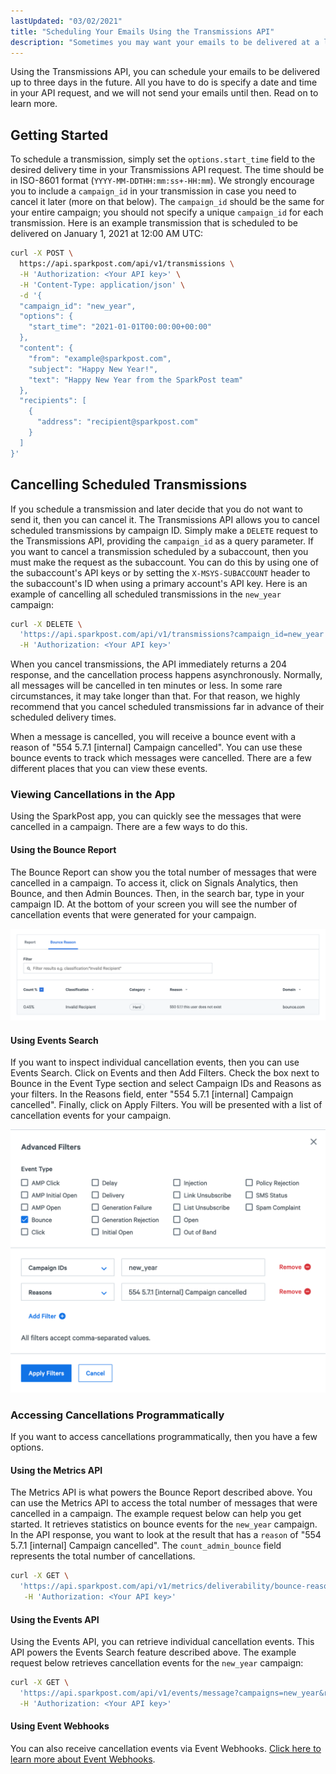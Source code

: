 ```yaml
---
lastUpdated: "03/02/2021"
title: "Scheduling Your Emails Using the Transmissions API"
description: "Sometimes you may want your emails to be delivered at a later date and time. In this guide, we walk you through how to schedule your emails using the Transmissions API."
---
```


Using the Transmissions API, you can schedule your emails to be delivered up to three days in the future. All you have to do is specify a date and time in your API request, and we will not send your emails until then. Read on to learn more.

## Getting Started

To schedule a transmission, simply set the `options.start_time` field to the desired delivery time in your Transmissions API request. The time should be in ISO-8601 format (`YYYY-MM-DDTHH:mm:ss+-HH:mm`). We strongly encourage you to include a `campaign_id` in your transmission in case you need to cancel it later (more on that below). The `campaign_id` should be the same for your entire campaign; you should not specify a unique `campaign_id` for each transmission. Here is an example transmission that is scheduled to be delivered on January 1, 2021 at 12:00 AM UTC:

```bash
curl -X POST \
  https://api.sparkpost.com/api/v1/transmissions \
  -H 'Authorization: <Your API key>' \
  -H 'Content-Type: application/json' \
  -d '{
  "campaign_id": "new_year",
  "options": {
    "start_time": "2021-01-01T00:00:00+00:00"
  },
  "content": {
    "from": "example@sparkpost.com",
    "subject": "Happy New Year!",
    "text": "Happy New Year from the SparkPost team"
  },
  "recipients": [
    {
      "address": "recipient@sparkpost.com"
    }
  ]
}'
```

## Cancelling Scheduled Transmissions

If you schedule a transmission and later decide that you do not want to send it, then you can cancel it. The Transmissions API allows you to cancel scheduled transmissions by campaign ID. Simply make a `DELETE` request to the Transmissions API, providing the `campaign_id` as a query parameter. If you want to cancel a transmission scheduled by a subaccount, then you must make the request as the subaccount. You can do this by using one of the subaccount's API keys or by setting the `X-MSYS-SUBACCOUNT` header to the subaccount's ID when using a primary account's API key. Here is an example of cancelling all scheduled transmissions in the `new_year` campaign:

```bash
curl -X DELETE \
  'https://api.sparkpost.com/api/v1/transmissions?campaign_id=new_year' \
  -H 'Authorization: <Your API key>'
```

When you cancel transmissions, the API immediately returns a 204 response, and the cancellation process happens asynchronously. Normally, all messages will be cancelled in ten minutes or less. In some rare circumstances, it may take longer than that. For that reason, we highly recommend that you cancel scheduled transmissions far in advance of their scheduled delivery times.

When a message is cancelled, you will receive a bounce event with a reason of "554 5.7.1 [internal] Campaign cancelled". You can use these bounce events to track which messages were cancelled. There are a few different places that you can view these events.

### Viewing Cancellations in the App

Using the SparkPost app, you can quickly see the messages that were cancelled in a campaign. There are a few ways to do this.

#### Using the Bounce Report

The Bounce Report can show you the total number of messages that were cancelled in a campaign. To access it, click on Signals Analytics, then Bounce, and then Admin Bounces. Then, in the search bar, type in your campaign ID. At the bottom of your screen you will see the number of cancellation events that were generated for your campaign.

![](media/transmissions-api-scheduling/bounce-report.png)

#### Using Events Search

If you want to inspect individual cancellation events, then you can use Events Search. Click on Events and then Add Filters. Check the box next to Bounce in the Event Type section and select Campaign IDs and Reasons as your filters. In the Reasons field, enter "554 5.7.1 [internal] Campaign cancelled". Finally, click on Apply Filters. You will be presented with a list of cancellation events for your campaign.

![](media/transmissions-api-scheduling/events-search.png)

### Accessing Cancellations Programmatically

If you want to access cancellations programmatically, then you have a few options.

#### Using the Metrics API

The Metrics API is what powers the Bounce Report described above. You can use the Metrics API to access the total number of messages that were cancelled in a campaign. The example request below can help you get started. It retrieves statistics on bounce events for the `new_year` campaign. In the API response, you want to look at the result that has a `reason` of "554 5.7.1 [internal] Campaign cancelled". The `count_admin_bounce` field represents the total number of cancellations.

```bash
curl -X GET \
  'https://api.sparkpost.com/api/v1/metrics/deliverability/bounce-reason?campaigns=new_year&from=2020-03-19' \
   -H 'Authorization: <Your API key>'
```

#### Using the Events API

Using the Events API, you can retrieve individual cancellation events. This API powers the Events Search feature described above. The example request below retrieves cancellation events for the `new_year` campaign:

```bash
curl -X GET \
  'https://api.sparkpost.com/api/v1/events/message?campaigns=new_year&reasons=Campaign%20cancelled' \
  -H 'Authorization: <Your API key>'
```

#### Using Event Webhooks

You can also receive cancellation events via Event Webhooks. [Click here to learn more about Event Webhooks](https://developers.sparkpost.com/api/webhooks/). 
